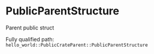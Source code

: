 # PublicParentStructure

Parent public struct


Fully qualified path: `hello_world::PublicCrateParent::PublicParentStructure`

